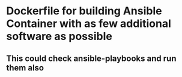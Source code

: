 # Dockerfile for building Ansible Container with as few additional software as possible

## This could check ansible-playbooks and run them also
